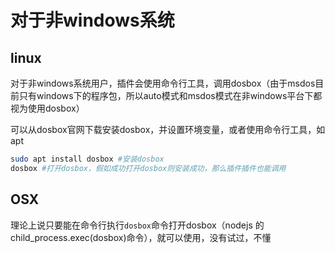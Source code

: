 # 对于非windows系统

## linux

对于非windows系统用户，插件会使用命令行工具，调用dosbox（由于msdos目前只有windows下的程序包，所以auto模式和msdos模式在非windows平台下都视为使用dosbox）

可以从dosbox官网下载安装dosbox，并设置环境变量，或者使用命令行工具，如apt

```bash
sudo apt install dosbox #安装dosbox
dosbox #打开dosbox，假如成功打开dosbox则安装成功，那么插件插件也能调用
```

## OSX

理论上说只要能在命令行执行`dosbox`命令打开dosbox（nodejs 的child_process.exec(dosbox)命令），就可以使用，没有试过，不懂
